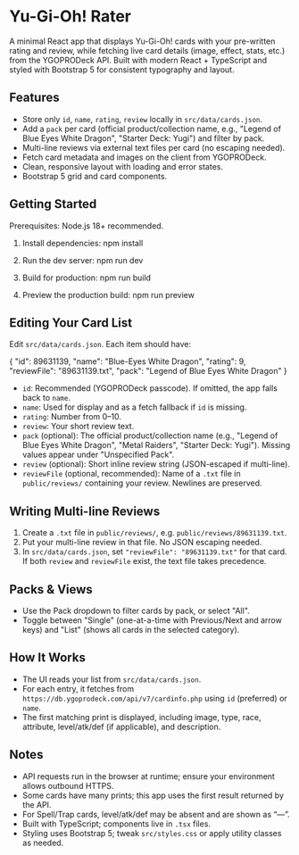 Yu-Gi-Oh! Rater
================

A minimal React app that displays Yu-Gi-Oh! cards with your pre-written rating and review, while fetching live card details (image, effect, stats, etc.) from the YGOPRODeck API. Built with modern React + TypeScript and styled with Bootstrap 5 for consistent typography and layout.

Features
--------
- Store only `id`, `name`, `rating`, `review` locally in `src/data/cards.json`.
- Add a `pack` per card (official product/collection name, e.g., "Legend of Blue Eyes White Dragon", "Starter Deck: Yugi") and filter by pack.
 - Multi-line reviews via external text files per card (no escaping needed).
- Fetch card metadata and images on the client from YGOPRODeck.
- Clean, responsive layout with loading and error states.
 - Bootstrap 5 grid and card components.

Getting Started
---------------
Prerequisites: Node.js 18+ recommended.

1) Install dependencies:
   npm install

2) Run the dev server:
   npm run dev

3) Build for production:
   npm run build

4) Preview the production build:
   npm run preview

Editing Your Card List
----------------------
Edit `src/data/cards.json`. Each item should have:

{
  "id": 89631139,
  "name": "Blue-Eyes White Dragon",
  "rating": 9,
"reviewFile": "89631139.txt",
"pack": "Legend of Blue Eyes White Dragon"
}

- `id`: Recommended (YGOPRODeck passcode). If omitted, the app falls back to `name`.
- `name`: Used for display and as a fetch fallback if `id` is missing.
- `rating`: Number from 0–10.
- `review`: Your short review text.
 - `pack` (optional): The official product/collection name (e.g., "Legend of Blue Eyes White Dragon", "Metal Raiders", "Starter Deck: Yugi"). Missing values appear under "Unspecified Pack".
 - `review` (optional): Short inline review string (JSON-escaped if multi-line).
 - `reviewFile` (optional, recommended): Name of a `.txt` file in `public/reviews/` containing your review. Newlines are preserved.

Writing Multi-line Reviews
--------------------------
1) Create a `.txt` file in `public/reviews/`, e.g. `public/reviews/89631139.txt`.
2) Put your multi-line review in that file. No JSON escaping needed.
3) In `src/data/cards.json`, set `"reviewFile": "89631139.txt"` for that card. If both `review` and `reviewFile` exist, the text file takes precedence.

Packs & Views
------------------
- Use the Pack dropdown to filter cards by pack, or select "All".
- Toggle between "Single" (one-at-a-time with Previous/Next and arrow keys) and "List" (shows all cards in the selected category).

How It Works
------------
- The UI reads your list from `src/data/cards.json`.
- For each entry, it fetches from `https://db.ygoprodeck.com/api/v7/cardinfo.php` using `id` (preferred) or `name`.
- The first matching print is displayed, including image, type, race, attribute, level/atk/def (if applicable), and description.

Notes
-----
- API requests run in the browser at runtime; ensure your environment allows outbound HTTPS.
- Some cards have many prints; this app uses the first result returned by the API.
- For Spell/Trap cards, level/atk/def may be absent and are shown as “—”.
- Built with TypeScript; components live in `.tsx` files.
- Styling uses Bootstrap 5; tweak `src/styles.css` or apply utility classes as needed.

